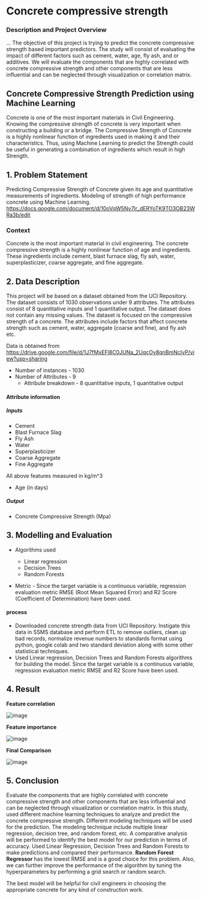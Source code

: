 # Concrete compressive strength

### Description and Project Overview

… The objective of this project is trying to predict the concrete compressive strength based important predictors. The study will consist of evaluating the impact of different factors such as cement, water, age, fly ash, and or additives. We will evaluate the components that are highly correlated with concrete compressive strength and other components that are less influential and can be neglected through visualization or correlation matrix.

## Concrete Compressive Strength Prediction using Machine Learning

Concrete is one of the most important materials in Civil Engineering. Knowing the compressive strength of concrete is very important when constructing a building or a bridge. The Compressive Strength of Concrete is a highly nonlinear function of ingredients used in making it and their characteristics. Thus, using Machine Learning to predict the Strength could be useful in generating a combination of ingredients which result in high Strength.


## 1. Problem Statement
Predicting Compressive Strength of Concrete given its age and quantitative measurements of ingredients.
Modeling of strength of high performance concrete using Machine Learning.
https://docs.google.com/document/d/10oVqW5Nv7lr_dERYoTK9TO3OB23WRa3b/edit

### Context

Concrete is the most important material in civil engineering. The concrete compressive strength is a highly nonlinear function of age and ingredients. These ingredients include cement, blast furnace slag, fly ash, water, superplasticizer, coarse aggregate, and fine aggregate.

## 2. Data Description

This project will be based on a dataset obtained from the UCI Repository. The dataset consists of 1030 observations under 9 attributes. The attributes consist of 8 quantitative inputs and 1 quantitative output. The dataset does not contain any missing values. The dataset is focused on the compressive strength of a concrete. The attributes include factors that affect concrete strength such as cement, water, aggregate (coarse and fine), and fly ash etc.

Data is obtained from
https://drive.google.com/file/d/1J7fMxEFl8C0JUNa_2UqcOy8qnBmNcIvP/view?usp=sharing

* Number of instances - 1030
* Number of Attributes - 9
  * Attribute breakdown - 8 quantitative inputs, 1 quantitative output

#### Attribute information
##### Inputs
* Cement 
* Blast Furnace Slag
* Fly Ash
* Water
* Superplasticizer
* Coarse Aggregate
* Fine Aggregate

All above features measured in kg/m^3

* Age (in days)

##### Output
* Concrete Compressive Strength (Mpa)

## 3. Modelling and Evaluation

* Algorithms used
  * Linear regression
  * Decision Trees
  * Random Forests

* Metric - Since the target variable is a continuous variable, regression evaluation metric RMSE (Root Mean Squared Error) and R2 Score (Coefficient of Determination) have been used.

#### process

* Downloaded concrete strength data from UCI Repository. Instigate this data in SSMS database and perform ETL to remove outliers, clean up bad records, normalize revenue numbers to standards format using python, google colab and two standard deviation along with some other statistical techniques.
* Used Linear regression, Decision Trees and Random Forests algorithms for building the model. Since the target variable is a continuous variable, regression evaluation metric RMSE and R2 Score have been used.





## 4. Result
**Feature correlation**


![image](https://user-images.githubusercontent.com/53686812/203727759-45e036e7-c656-4292-9bfe-4c283c7450d2.png)



**Feature importance**


![image](https://user-images.githubusercontent.com/53686812/203728127-cf0b7223-a75c-4503-ba51-31613906ffaa.png)


**Final Comparison**


![image](https://user-images.githubusercontent.com/53686812/203728520-aa55da20-3be8-4c86-8fea-376fbc913026.png)




## 5. Conclusion

Evaluate the components that are highly correlated with concrete compressive strength and other components that are less influential and can be neglected through visualization or correlation matrix. In this study, used different machine learning techniques to analyze and predict the concrete compressive strength. Different modeling techniques will be used for the prediction. The modeling technique include multiple linear regression, decision tree, and random forest, etc. A comparative analysis will be performed to identify the best model for our prediction in terms of accuracy. Used Linear Regression, Decision Trees and Random Forests to make predictions and compared their performance. **Random Forest Regressor** has the lowest RMSE and is a good choice for this problem. Also, we can further improve the performance of the algorithm by tuning the hyperparameters by performing a grid search or random search.

The best model will be helpful for civil engineers in choosing the appropriate concrete for any kind of construction work.

